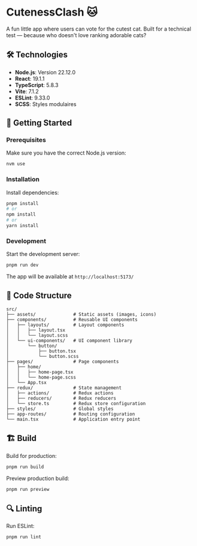 # CutenessClash 🐱

A fun little app where users can vote for the cutest cat.
Built for a technical test — because who doesn't love ranking adorable cats?

## 🛠️ Technologies

- **Node.js**: Version 22.12.0
- **React**: 19.1.1
- **TypeScript**: 5.8.3
- **Vite**: 7.1.2
- **ESLint**: 9.33.0
- **SCSS**: Styles modulaires

## 🚀 Getting Started

### Prerequisites
Make sure you have the correct Node.js version:
```bash
nvm use
```

### Installation
Install dependencies:
```bash
pnpm install
# or
npm install
# or
yarn install
```

### Development
Start the development server:
```bash
pnpm run dev
```

The app will be available at `http://localhost:5173/`

## 📁 Code Structure

```
src/
├── assets/              # Static assets (images, icons)
├── components/          # Reusable UI components
│   ├── layouts/         # Layout components
│   │   ├── layout.tsx
│   │   └── layout.scss
│   └── ui-components/   # UI component library
│       └── button/
│           ├── button.tsx
│           └── button.scss
├── pages/               # Page components
│   ├── home/
│   │   ├── home-page.tsx
│   │   └── home-page.scss
│   └── App.tsx
├── redux/               # State management
│   ├── actions/         # Redux actions
│   ├── reducers/        # Redux reducers
│   └── store.ts         # Redux store configuration
├── styles/              # Global styles
├── app-routes/          # Routing configuration
└── main.tsx             # Application entry point
```

## 🏗️ Build

Build for production:
```bash
pnpm run build
```

Preview production build:
```bash
pnpm run preview
```

## 🔍 Linting

Run ESLint:
```bash
pnpm run lint
```

